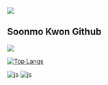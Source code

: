 <img src="https://capsule-render.vercel.app/api?type=waving&color=BDBDC8&height=150&section=header" />
<h2> Soonmo Kwon Github </h2>
<img src="https://capsule-render.vercel.app/api?type=waving&color=BDBDC8&height=150&section=footer" />

[![Top Langs](https://github-readme-stats.vercel.app/api/top-langs/?username=Soonmo97)](https://github.com/anuraghazra/github-readme-stats)

![js](https://img.shields.io/badge/JavaScript-F7DF1E?style=for-the-badge&logo=JavaScript&logoColor=white)
![js]([https://img.shields.io/badge/JavaScript-F7DF1E?style=for-the-badge&logo=JavaScript&logoColor=white](https://img.shields.io/badge/Node.js-43853D?style=for-the-badge&logo=node.js&logoColor=white))

